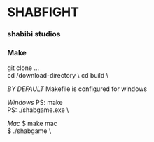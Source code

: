 # SHABFIGHT
### shabibi studios

### Make 
git clone ... \
cd /download-directory \ 
cd build \

*BY DEFAULT* Makefile is configured for windows

*Windows* 
PS:  make \
PS: ./shabgame.exe \

*Mac*
$ make mac \
$ ./shabgame \


